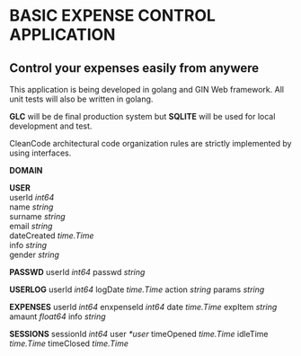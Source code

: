 # BASIC EXPENSE CONTROL APPLICATION
## Control your expenses easily from anywere

This application is being developed in golang and GIN Web framework. All unit tests will also be written 
in golang. 

**GLC** will be de final production system but **SQLITE** will be used for local development and test.

CleanCode architectural code organization rules are strictly implemented by using interfaces.

**DOMAIN**

__USER__  
userId _int64_  
name _string_  
surname _string_  
email _string_  
dateCreated _time.Time_  
info _string_  
gender _string_  

__PASSWD__
userId _int64_
passwd _string_

__USERLOG__
userId _int64_
logDate _time.Time_
action _string_
params _string_

__EXPENSES__
userId _int64_
enxpenseId _int64_
date _time.Time_
expItem _string_
amaunt _float64_
info _string_

__SESSIONS__
sessionId _int64_
user _*user_
timeOpened _time.Time_
idleTime _time.Time_
timeClosed _time.Time_

